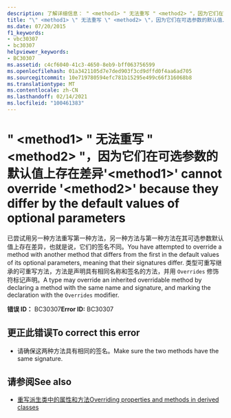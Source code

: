 ```yaml
---
description: 了解详细信息： " <method1> " 无法重写 " <method2> "，因为它们在可选参数的默认值上存在差异
title: "\" <method1> \" 无法重写 \" <method2> \"，因为它们在可选参数的默认值上存在差异"
ms.date: 07/20/2015
f1_keywords:
- vbc30307
- bc30307
helpviewer_keywords:
- BC30307
ms.assetid: c4cf6040-41c3-4650-8eb9-bff063756599
ms.openlocfilehash: 01a3421105d7e7ded903f3cd9dffd0f4aa6ad705
ms.sourcegitcommit: 10e719780594efc781b15295e499c66f316068b8
ms.translationtype: MT
ms.contentlocale: zh-CN
ms.lasthandoff: 02/14/2021
ms.locfileid: "100461383"
---
```

# <a name="method1-cannot-override-method2-because-they-differ-by-the-default-values-of-optional-parameters"></a><span data-ttu-id="0ab2d-103">" \<method1> " 无法重写 " \<method2> "，因为它们在可选参数的默认值上存在差异</span><span class="sxs-lookup"><span data-stu-id="0ab2d-103">'\<method1>' cannot override '\<method2>' because they differ by the default values of optional parameters</span></span>

<span data-ttu-id="0ab2d-104">已尝试用另一种方法重写第一种方法，另一种方法与第一种方法在其可选参数默认值上存在差异，也就是说，它们的签名不同。</span><span class="sxs-lookup"><span data-stu-id="0ab2d-104">You have attempted to override a method with another method that differs from the first in the default values of its optional parameters, meaning that their signatures differ.</span></span> <span data-ttu-id="0ab2d-105">类型可重写继承的可重写方法，方法是声明具有相同名称和签名的方法，并用 `Overrides` 修饰符标记声明。</span><span class="sxs-lookup"><span data-stu-id="0ab2d-105">A type may override an inherited overridable method by declaring a method with the same name and signature, and marking the declaration with the `Overrides` modifier.</span></span>  
  
 <span data-ttu-id="0ab2d-106">**错误 ID：** BC30307</span><span class="sxs-lookup"><span data-stu-id="0ab2d-106">**Error ID:** BC30307</span></span>  
  
## <a name="to-correct-this-error"></a><span data-ttu-id="0ab2d-107">更正此错误</span><span class="sxs-lookup"><span data-stu-id="0ab2d-107">To correct this error</span></span>  
  
- <span data-ttu-id="0ab2d-108">请确保这两种方法具有相同的签名。</span><span class="sxs-lookup"><span data-stu-id="0ab2d-108">Make sure the two methods have the same signature.</span></span>  
  
## <a name="see-also"></a><span data-ttu-id="0ab2d-109">请参阅</span><span class="sxs-lookup"><span data-stu-id="0ab2d-109">See also</span></span>

- [<span data-ttu-id="0ab2d-110">重写派生类中的属性和方法</span><span class="sxs-lookup"><span data-stu-id="0ab2d-110">Overriding properties and methods in derived classes</span></span>](../programming-guide/language-features/objects-and-classes/inheritance-basics.md#overriding-properties-and-methods-in-derived-classes)
